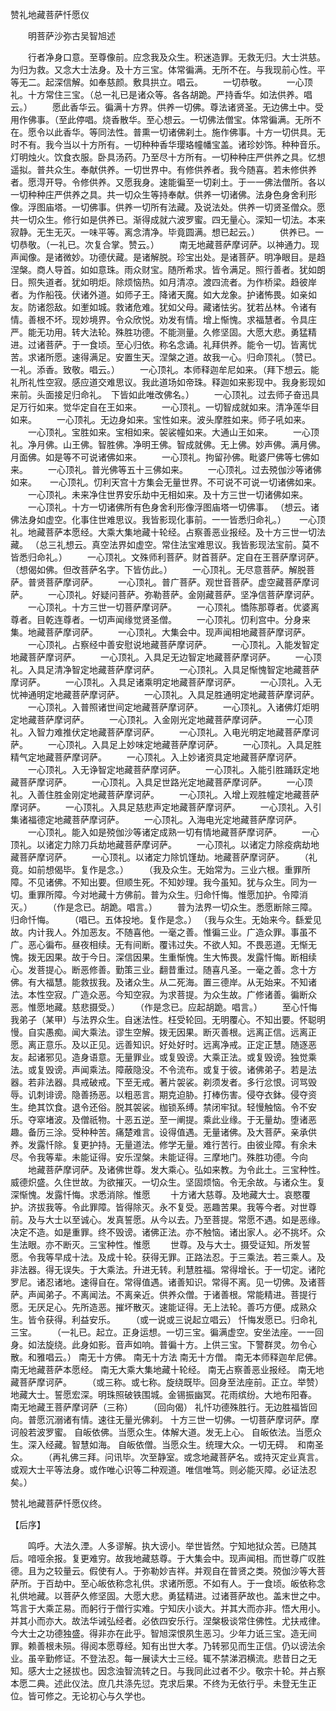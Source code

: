

赞礼地藏菩萨忏愿仪

　　明菩萨沙弥古吴智旭述

　　行者净身口意。至尊像前。应念我及众生。积迷造罪。无救无归。大士洪慈。为归为救。又念大士法身。及十方三宝。体常徧满。无所不在。与我现前心性。平等无二。起深信解。如奉慈颜。敷具拱立。唱云。
　　一切恭敬。
　　一心顶礼。十方常住三宝。（总一礼已是诸众等。各各胡跪。严持香华。如法供养。唱云。）
　　愿此香华云。徧满十方界。供养一切佛。尊法诸贤圣。无边佛土中。受用作佛事。（至此停唱。烧香散华。至心想云。一切佛法僧宝。体常徧满。无所不在。愿令以此香华。等同法性。普熏一切诸佛刹土。施作佛事。十方一切供具。无时不有。我今当以十方所有。一切种种香华璎珞幢幡宝盖。诸珍妙饰。种种音乐。灯明烛火。饮食衣服。卧具汤药。乃至尽十方所有。一切种种庄严供养之具。忆想遥拟。普共众生。奉献供养。一切世界中。有修供养者。我今随喜。若未修供养者。愿淂开导。令修供养。又愿我身。速能徧至一切刹土。于一一佛法僧所。各以一切种种庄严供养之具。共一切众生等持奉献。供养一切诸佛。法身色身舍利形像。浮图庙塔。一切佛事。供养一切所有法藏。及说法处。供养一切贤圣僧众。愿共一切众生。修行如是供养已。渐得成就六波罗蜜。四无量心。深知一切法。本来寂静。无生无灭。一味平等。离念清净。毕竟圆满。想已起云。）
　　供养已。一切恭敬。（一礼已。次复合掌。赞云。）
　　南无地藏菩萨摩诃萨。以神通力。现声闻像。是诸微妙。功德伏藏。是诸解脱。珍宝出处。是诸菩萨。明净眼目。是趋涅槃。商人导首。如如意珠。雨众财宝。随所希求。皆令满足。照行善者。犹如朗日。照失道者。犹如明炬。除烦恼热。如月清凉。渡四流者。为作桥梁。趋彼岸者。为作船筏。伏诸外道。如师子王。降诸天魔。如大龙象。护诸怖畏。如亲如友。防诸怨敌。如壍如城。救诸危难。犹如父母。藏诸怯劣。犹若丛林。令诸有情。善根不坏。现妙境界。令众欣悦。劝发有情。增上惭愧。求福慧者。令具庄严。能无功用。转大法轮。殊胜功德。不能测量。久修坚固。大愿大悲。勇猛精进。过诸菩萨。于一食顷。至心归依。称名念诵。礼拜供养。能令一切。皆离忧苦。求诸所愿。速得满足。安置生天。涅槃之道。故我一心。归命顶礼。（赞已。一礼。添香。致敬。唱云。）
　　一心顶礼。本师释迦牟尼如来。（拜下想云。能礼所礼性空寂。感应道交难思议。我此道场如帝珠。释迦如来影现中。我身影现如来前。头面接足归命礼。　下皆如此唯改佛名。）
　　一心顶礼。过去师子奋迅具足万行如来。觉华定自在王如来。
　　一心顶礼。一切智成就如来。清净莲华目如来。
　　一心顶礼。无边身如来。宝性如来。波头摩胜如来。师子吼如来。
　　一心顶礼。宝胜如来。宝相如来。袈裟幢如来。大通山王如来。
　　一心顶礼。净月佛。山王佛。智胜佛。净明王佛。智成就佛。无上佛。妙声佛。满月佛。月面佛。如是等不可说诸佛如来。
　　一心顶礼。拘留孙佛。毗婆尸佛等七佛如来。
　　一心顶礼。普光佛等五十三佛如来。
　　一心顶礼。过去殑伽沙等诸佛如来。　　一心顶礼。忉利天宫十方集会无量世界。不可说不可说一切诸佛如来。
　　一心顶礼。未来净住世界安乐劫中无相如来。及十方三世一切诸佛如来。
　　一心顶礼。十方一切诸佛所有色身舍利形像浮图庙塔一切佛事。
（想云。诸佛法身如虚空。化事住世难思议。我皆影现化事前。一一皆悉归命礼。）　　一心顶礼。地藏菩萨本愿经。大乘大集地藏十轮经。占察善恶业报经。及十方三世一切法藏。
（总三礼想云。真空法界如虚空。常住法宝难思议。我皆影现法宝前。莫不皆悉归命礼。）
　　一心顶礼。文殊师利菩萨。财首菩萨。定自在王菩萨摩诃萨。（想偈如佛。但改菩萨名字。下皆仿此。）
　　一心顶礼。无尽意菩萨。解脱菩萨。普贤菩萨摩诃萨。
　　一心顶礼。普广菩萨。观世音菩萨。虚空藏菩萨摩诃萨。
　　一心顶礼。好疑问菩萨。弥勒菩萨。金刚藏菩萨。坚净信菩萨摩诃萨。
　　一心顶礼。十方三世一切菩萨摩诃萨。
　　一心顶礼。憍陈那尊者。优婆离尊者。目乾连尊者。一切声闻缘觉贤圣僧。
　　一心顶礼。忉利宫中。分身来集。地藏菩萨摩诃萨。
　　一心顶礼。大集会中。现声闻相地藏菩萨摩诃萨。
　　一心顶礼。占察经中善安慰说地藏菩萨摩诃萨。
　　一心顶礼。入能发智定地藏菩萨摩诃萨。
　　一心顶礼。入具足无边智定地藏菩萨摩诃萨。
　　一心顶礼。入具足清净智定地藏菩萨摩诃萨。
　　一心顶礼。入具足惭愧智定地藏菩萨摩诃萨。
　　一心顶礼。入具足诸乘明定地藏菩萨摩诃萨。
　　一心顶礼。入无忧神通明定地藏菩萨摩诃萨。
　　一心顶礼。入具足胜通明定地藏菩萨摩诃萨。
　　一心顶礼。入普照诸世间定地藏菩萨摩诃萨。
　　一心顶礼。入诸佛灯炬明定地藏菩萨摩诃萨。
　　一心顶礼。入金刚光定地藏菩萨摩诃萨。
　　一心顶礼。入智力难推伏定地藏菩萨摩诃萨。
　　一心顶礼。入电光明定地藏菩萨摩诃萨。
　　一心顶礼。入具足上妙味定地藏菩萨摩诃萨。
　　一心顶礼。入具足胜精气定地藏菩萨摩诃萨。
　　一心顶礼。入上妙诸资具定地藏菩萨摩诃萨。
　　一心顶礼。入无诤智定地藏菩萨摩诃萨。
　　一心顶礼。入能引胜踊跃定地藏菩萨摩诃萨。
　　一心顶礼。入具足世路光定地藏菩萨摩诃萨。
　　一心顶礼。入善住胜金刚定地藏菩萨摩诃萨。
　　一心顶礼。入增上观胜幢定地藏菩萨摩诃萨。
　　一心顶礼。入具足慈悲声定地藏菩萨摩诃萨。
　　一心顶礼。入引集诸福德定地藏菩萨摩诃萨。
　　一心顶礼。入海电光定地藏菩萨摩诃萨。
　　一心顶礼。能入如是殑伽沙等诸定成熟一切有情地藏菩萨摩诃萨。
　　一心顶礼。以诸定力除刀兵劫地藏菩萨摩诃萨。
　　一心顶礼。以诸定力除疫病劫地藏菩萨摩诃萨。
　　一心顶礼。以诸定力除饥馑劫。地藏菩萨摩诃萨。
　　（礼竟。如前想偈毕。复作是念。）
　　（我及众生。无始常为。三业六根。重罪所障。不见诸佛。不知出要。但顺生死。不知妙理。我今虽知。犹与众生。同为一切。重罪所障。今对地藏十方佛前。普为众生。归命忏悔。惟愿加护。令障消灭。）
　　（作是念已。胡跪。唱言。）
　　普为法界一切众生。悉愿断除三障。归命忏悔。
　　（唱已。五体投地。复作是念。）
（我与众生。无始来今。繇爱见故。内计我人。外加恶友。不随喜他。一毫之善。惟徧三业。广造众罪。事虽不广。恶心徧布。昼夜相续。无有间断。覆讳过失。不欲人知。不畏恶道。无惭无愧。拨无因果。故于今日。深信因果。生重惭愧。生大怖畏。发露忏悔。断相续心。发菩提心。断恶修善。勤策三业。翻昔重过。随喜凡圣。一毫之善。念十方佛。有大福慧。能救拔我。及诸众生。从二死海。置三德岸。从无始来。不知诸法。本性空寂。广造众恶。今知空寂。为求菩提。为众生故。广修诸善。徧断众恶。惟愿地藏。慈悲摄受。）
　　（作是念已。应起胡跪。唱言。）
　　至心忏悔我弟子（某甲）与法界众生。自迷法性。枉受轮回。无明覆心。不知出要。怀聪明慢。自实愚痴。闻大乘法。谬生空解。拨无因果。断灭善根。远离正信。远离正愿。离正意乐。及以正见。远善知识。好处好时。远离净戒。正定正慧。随逐恶友。起诸邪见。造身语意。无量罪业。或复毁谤。大乘正法。或复毁谤。独觉乘法。或复毁谤。声闻乘法。障蔽隐没。不令流布。或复于彼。诸佛弟子。若是法器。若非法器。具戒破戒。下至无戒。著片袈裟。剃须发者。多行忿恨。诃骂毁辱。讥刺诽谤。隐善扬恶。以粗恶言。期克迫胁。打棒伤害。侵夺衣鉢。侵夺资生。绝其饮食。退令还俗。脱其袈裟。枷锁系缚。禁闭牢狱。轻慢触恼。令不安乐。夺窣堵波。及僧祇物。十恶五逆。至一阐提。乘此业缘。于无量劫。堕诸恶趣。备历三涂。受种种苦。痛楚难言。设得值遇。无量诸佛。及大菩萨。亲承供养。发露忏除。复更护持。无量道法。修学无量。难行苦行。由彼业障。有余未尽。令我等辈。未能证得。安乐涅槃。未能证得。三摩地门。殊胜功德。今向
　　地藏菩萨摩诃萨。及诸佛世尊。发大乘心。弘如来教。为令此土。三宝种性。威德炽盛。久住世故。为欲摧灭。一切众生。坚固烦恼。令无余故。与诸众生。复深惭愧。发露忏悔。求悉消除。惟愿
　　十方诸大慈尊。及地藏大士。哀愍覆护。济拔我等。令此罪障。皆得除灭。永不复受。恶趣苦果。我等今者。对世尊前。及与大士以至诚心。发真誓愿。从今以去。乃至菩提。常愿不遇。如是恶缘。决定不造。如是重罪。终不毁谤。诸佛正法。亦不触恼。诸出家人。必不挑坏。众生法眼。亦不断灭。三宝种性。惟愿
　　世尊。及与大士。摄受证知。所发誓愿。令我等早成十法。及成十轮。获得无罪。正路法忍。于三乘法。若三乘人。及非法器。得无误失。于大乘法。升进无转。利慧胜福。常得增长。于一切定。诸陀罗尼。诸忍诸地。速得自在。常得值遇。诸善知识。常得不离。见一切佛。及诸菩萨。声闻弟子。不离闻法。不离亲近。供养众僧。于诸善根。常能精进。菩提行愿。无厌足心。先所造恶。摧坏散灭。速能证得。无上法轮。善巧方便。成熟众生。皆令获得。利益安乐。
　　（或一说或三说起立唱云）
忏悔发愿已。归命礼三宝。
　　（一礼已。起立。正身运想。一切三宝。徧满虚空。安坐法座。一一回身。如法旋绕。此身如影。音声如响。普徧十方。上供三宝。下警群灵。勿令心散。和雅唱云。）
南无十方佛。
南无十方法
南无十方僧。
南无本师释迦牟尼佛。
南无地藏菩萨本愿经。
南无大乘大集地藏十轮经。
南无占察善恶业报经。
南无地藏菩萨摩诃萨。
　　（或三称。或七称。旋绕既毕。回身至法座前。正立。举赞）
地藏大士。誓愿宏深。明珠照破铁围城。金锡振幽冥。花雨缤纷。大地布阳春。
南无地藏王菩萨摩诃萨（三称）
　　（回向偈）
礼忏功德殊胜行。无边胜福皆回向。普愿沉溺诸有情。速往无量光佛刹。
十方三世一切佛。一切菩萨摩诃萨。摩诃般若波罗蜜。
自皈依佛。当愿众生。体解大道。发无上心。
自皈依法。当愿众生。深入经藏。智慧如海。
自皈依僧。当愿众生。统理大众。一切无碍。　和南圣众。
　　（再礼佛三拜。问讯毕。次至静室。或念地藏菩萨名。或持灭定业真言。或观大士平等法身。或作唯心识等二种观道。唯信唯笃。则必能灭障。必证法忍矣。）

赞礼地藏菩萨忏愿仪终。


【后序】

　　鸣呼。大法久湮。人多谬解。执大谤小。举世皆然。宁知地狱众苦。已随其后。喑哑余报。复更难穷。故我地藏慈尊。于大集会中。现声闻相。而世尊广叹胜德。且为之较量云。假使有人。于弥勒妙吉祥。并观自在普贤之类。殑伽沙等大菩萨所。于百劫中。至心皈依称念礼供。求诸所愿。不如有人。于一食顷。皈依称念礼供地藏。以菩萨久修坚固。大愿大悲。勇猛精进。过诸菩萨故也。盖末世之中。笃言于大乘芷易。而躬行于僧行实难。宁知庆小谈大。并其大而亦非。悟大用小。并其小而亦大。故法华诫弘经者。必依四安乐行。涅槃极谈常住佛性。尤扶戒律。今大士之功德独盛。得非亦在此乎。智旭深恨夙生恶习。少年力诋三宝。造无间罪。赖善根未殒。得阅本愿尊经。知有出世大孝。乃转邪见而生正信。仍以谤法余业。虽辛勤修证。不登法忍。每一展读大士三经。辄不禁涕泗横流。悲昔日之无知。感大士之拯拔也。因念浊智流转之日。与我同此过者不少。敬宗十轮。并占察本愿二典。述此仪法。庶几共涤先愆。克求后果。不终为无依行乎。未登无生正位。皆可修之。无论初心与久学也。

